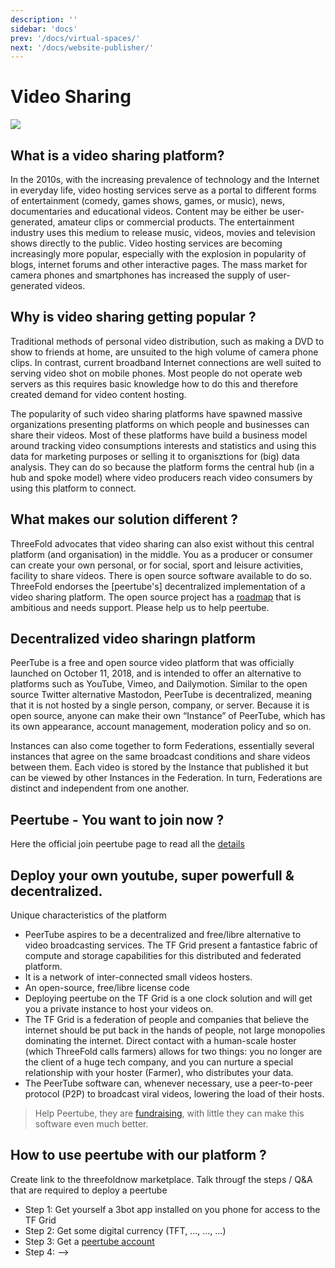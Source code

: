 ```yaml
---
description: ''
sidebar: 'docs'
prev: '/docs/virtual-spaces/'
next: '/docs/website-publisher/'
---
```


# Video Sharing

![](./peertive_window.png)

##  What is a video sharing platform?

In the 2010s, with the increasing prevalence of technology and the Internet in everyday life, video hosting services serve as a portal to different forms of entertainment (comedy, games shows, games, or music), news, documentaries and educational videos. Content may be either be user-generated, amateur clips or commercial products. The entertainment industry uses this medium to release music, videos, movies and television shows directly to the public. Video hosting services are becoming increasingly more popular, especially with the explosion in popularity of blogs, internet forums and other interactive pages. The mass market for camera phones and smartphones has increased the supply of user-generated videos. 

##  Why is video sharing getting popular ?

Traditional methods of personal video distribution, such as making a DVD to show to friends at home, are unsuited to the high volume of camera phone clips. In contrast, current broadband Internet connections are well suited to serving video shot on mobile phones. Most people do not operate web servers as this requires basic knowledge how to do this and therefore created demand for video content hosting.

The popularity of such video sharing platforms have spawned massive organizations presenting platforms on which people and businesses can share their videos. Most of these platforms have build a business model around tracking video consumptions interests and statistics and using this data for marketing purposes or selling it to organisztions for (big) data analysis.  They can do so because the platform forms the central hub (in a hub and spoke model) where video producers reach video consumers by using this platform to connect.


##  What makes our solution different ?

ThreeFold advocates that video sharing can also exist without this central platform (and organisation) in the middle.  You as a producer or consumer can create your own personal, or for social, sport and leisure activities, facility to share videos.  There is open source software available to do so. ThreeFold endorses the [peertube's] decentralized implementation of a video sharing platform.  The open source project has a [roadmap](https://joinpeertube.org/roadmap) that is ambitious and needs support.  Please help us to help peertube.

## Decentralized video sharingn platform

PeerTube is a free and open source video platform that was officially launched on October 11, 2018, and is intended to offer an alternative to platforms such as YouTube, Vimeo, and Dailymotion. Similar to the open source Twitter alternative Mastodon, PeerTube is decentralized, meaning that it is not hosted by a single person, company, or server. Because it is open source, anyone can make their own “Instance” of PeerTube, which has its own appearance, account management, moderation policy and so on.

Instances can also come together to form Federations, essentially several instances that agree on the same broadcast conditions and share  videos between them. Each video is stored by the Instance that published it but can be viewed by other Instances in the Federation. In turn, Federations are distinct and independent from one another.

## Peertube - You want to join now ?

Here the official join peertube page to read all the [details](https://joinpeertube.org/)

<!--
 <iframe width="1024" height="786"
src="https://framatube.org/videos/watch/9c9de5e8-0a1e-484a-b099-e80766180a6d?subtitle=en">
</iframe> 
-->

## Deploy your own youtube, super powerfull & decentralized.

Unique characteristics of the platform

- PeerTube aspires to be a decentralized and free/libre alternative to video broadcasting services. The TF Grid present a fantastice fabric of compute and storage capabilities for this distributed and federated platform.
- It is a network of inter-connected small videos hosters.
- An open-source, free/libre license code 
- Deploying peertube on the TF Grid is a one clock solution and will get you a private instance to host your videos on.
- The TF Grid is a federation of people and companies that believe the internet should be put back in the hands of people, not large monopolies dominating the internet. Direct contact with a human-scale hoster (which ThreeFold calls farmers) allows for two things: you no longer are the client of a huge tech company, and you can nurture a special relationship with your hoster (Farmer), who distributes your data.
- The PeerTube software can, whenever necessary, use a peer-to-peer protocol (P2P) to broadcast viral videos, lowering the load of their hosts.
> Help Peertube, they are [fundraising](https://joinpeertube.org/roadmap), with little they can make this software even much better.

## How to use peertube with our platform ?

Create link to the threefoldnow marketplace.  Talk througf the steps / Q&A that are required to deploy a peertube

- Step 1:  Get yourself a 3bot app installed on you phone for access to the TF Grid
- Step 2: Get some digital currency (TFT, ..., ..., ...)
- Step 3: Get a [peertube account](https://joinpeertube.org/instances)
- Step 4:  -->

<!--
create widget which does following,
widget needs to be here in iframe


- [ ] size: small/mid/large
  - small: ...
  - mid: ...
  - large ...
- [ ] location (mention more locations coming soon)
  - Ghent
  - Vienna
- [ ] name
  - name as used in solution (in the webui and on web)
- [ ] domain (name is prefix of this)
  - ava.tf
  - 3x0.me
  - refit.earth
  - co30.org
  - ninja.tf
  - base.tf
  - tf9.io
- [ ] git url
  - check in wizard git url works
- [ ] sshkey yes/no
  - if yes, ask sshkey for remote login

  - always deploy on ipv6 public
  - always deploy on webgateway

-->
